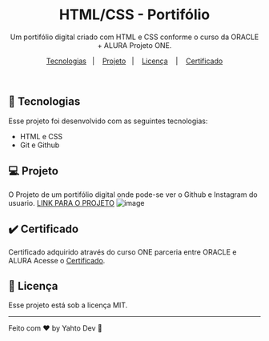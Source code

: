 <h1 align="center"> HTML/CSS - Portifólio </h1>

<p align="center">
Um portifólio digital criado com HTML e CSS conforme o curso da ORACLE + ALURA Projeto ONE.
</p>

<p align="center">
  <a href="#-tecnologias">Tecnologias</a>&nbsp;&nbsp;&nbsp;|&nbsp;&nbsp;&nbsp;
  <a href="#-projeto">Projeto</a>&nbsp;&nbsp;&nbsp;|&nbsp;&nbsp;&nbsp;
  <a href="#memo-licença">Licença</a>
  &nbsp;&nbsp;&nbsp;|&nbsp;&nbsp;&nbsp;
  <a href="#-certificado"> Certificado</a>
</p>

<br>

## 🚀 Tecnologias

Esse projeto foi desenvolvido com as seguintes tecnologias:

- HTML e CSS
- Git e Github

## 💻 Projeto

O Projeto de um portifólio digital onde pode-se ver o Github e Instagram do usuario.
[LINK PARA O PROJETO](https://bugred.github.io/html-portifolio-ProjetoONE/)
![image](https://github.com/BugRed/html-portifolio-ProjetoONE/assets/22323829/24baeaa7-9502-40bb-8cd1-e08417c933b9)




## :heavy_check_mark: Certificado

Certificado adquirido através do curso ONE parceria entre ORACLE e ALURA Acesse o [Certificado](https://cursos.alura.com.br/certificate/a32820de-56bd-4a8b-b7a8-3c73923fb6de).

## :memo: Licença

Esse projeto está sob a licença MIT.

---

Feito com ♥ by Yahto Dev :maple_leaf:
